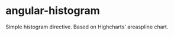 angular-histogram
=================

Simple histogram directive. Based on Highcharts' areaspline chart.
